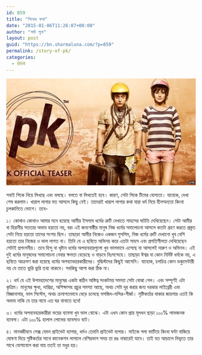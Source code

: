 ```yaml
---
id: 859
title: "পিকের কথা"
date: "2015-01-06T11:26:07+00:00"
author: "শর্মা লুনা"
layout: post
guid: "https://bn.sharmaluna.com/?p=859"
permalink: /story-of-pk/
categories:
  - রিভিউ
---
```


[![Pk movie, pk, sharmaluna blog](/assets/images/wp-content/uploads/2015/01/79934580_pk1jpg.jpg)](/assets/images/wp-content/uploads/2015/01/79934580_pk1jpg.jpg)

সবাই পিকে নিয়ে লিখছে এবং বলছে। বলতে বা লিখতেই হবে। কারণ, সেটা পিকে টিমের যোগ্যতা। যাহোক, দেখা শেষ করলাম। খারাপ লাগার মত আসলে কিছু নেই। তাদেরই খারাপ লাগার কথা যারা ধর্ম নিয়ে হীনম্মন্যতা কিংবা চুলকানিতে ভোগে। তবে-

১। কোথাও কোথাও আমার মনে হয়েছে আমীর ইসলাম ধর্মের ত্রুটি দেখাতে সাহসের ঘাটতি দেখিয়েছেন। সেটা আমীর বা হিরানীর সততার অভাব হয়তো নয়, বরং এই জনগোষ্ঠীর মানুষ নিজ ধর্মের সমালোচনা আসলে কতটা গ্রহণ করতে প্রস্তুত সেটা নিয়ে হয়তো তাদের সংশয় ছিল। তাছাড়া আমীর নিজেও একজন মুসলিম, নিজ ধর্মের ত্রুটি দেখানো খুব বেশি হয়তো তার নিজের ও ভাল লাগত না। তিনি যে এ ছবিতে অভিনয় করে এতটা সাহস এবং প্রগতিশীলতা দেখিয়েছেন সেটাই প্রশংসনীয়। তবে হিন্দু বা খৃষ্টান ধর্মের অপব্যবহারগুলো খুব ভালভাবে এসেছে যা আসলেই দারুণ ও অভিনব। এই দুই ধর্মের মানুষদের সমালোচনা নেবার ক্ষমতা বেড়েছে ও বাড়বে নিঃসন্দেহে। তাছাড়া ঈশ্বর বা কোন নির্দিষ্ট ধর্মকে নয়, এ ছবিতে আক্রমণ করা হয়েছে ধর্মের অপব্যাবহারকারীদের। বুদ্ধিস্টদের কিছুই আসেনি। যাহোক, চলচিত্র কোন ডকুমেন্টারী নয় যে তাতে ভুরি ভুরি তথ্য থাকবে। সবকিছু আশা করা ঠিক না।

২। ধর্ম যে এই উপমহাদেশের মানুষের একটা কঠিন অস্তিত্ব সংকটময় সমস্যা সেটা বোঝা গেল। এবং সম্পূর্ণই এটা কৃত্রিম। মানুষের ক্ষুধা, দারিদ্র্য, অশিক্ষাসহ প্রচুর সমস্যা আছে, অথচ সেটা দূর করার জন্য দরকার লাইব্রেরী এবং বিজ্ঞানাগার, ভাল সিস্টেম, অথচ ক্রমাগতভাবে বেড়ে চলেছে মসজিদ-মন্দির-গীর্জা। সৃষ্টিকর্তার থাকার জায়গার এতই কি অভাব নাকি যে তার নামে এত ঘর বানাতে হবে!

৩। ধর্মের অপব্যবহারকারীরা ভয়ের ব্যাবসা খুব ভাল বোঝে। এটা এখন কোন প্রায় মূলধন ছাড়া ১০০% লাভজনক ব্যাবসা। এটা ১০০% হালাল লোভের ব্যাবসাও বটে।

৪। মানবজীবনে সেক্স যেমন প্রাইভেট ব্যাপার, ধর্মও তেমনি প্রাইভেট ব্যপার। মাইকে গলা ফাটিয়ে কিংবা ঘন্টা বাজিয়ে ঘোষণা দিয়ে সৃষ্টিকর্তার সাথে কানেকশন লাগালে বেশিরভাগ সময় তা রঙ নাম্বারেই যাবে। তাই যত আড়ালে নিভৃতে তার সাথে যোগাযোগ করা যায় ততই তা মধুর হয়।
